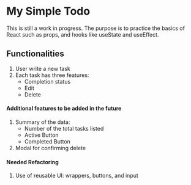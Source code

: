 # My Simple Todo
This is still a work in progress.
The purpose is to practice the basics of React such as props, and hooks like useState and useEffect.

## Functionalities
1) User write a new task
2) Each task has three features:
   - Completion status
   - Edit 
   - Delete

#### Additional features to be added in the future
1) Summary of the data:
   - Number of the total tasks listed
   - Active Button
   - Completed Button
2) Modal for confirming delete


#### Needed Refactoring
1) Use of reusable UI: wrappers, buttons, and input
